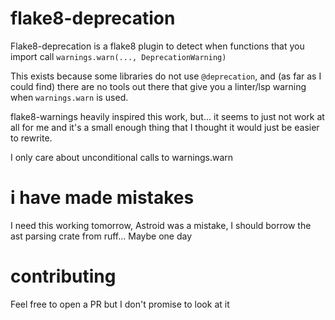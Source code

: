 # flake8-deprecation

Flake8-deprecation is a flake8 plugin to detect when functions that you import call `warnings.warn(..., DeprecationWarning)`

This exists because some libraries do not use `@deprecation`, and (as far as I could find) there are no tools out there that give you a linter/lsp warning when `warnings.warn` is used.

flake8-warnings heavily inspired this work, but... it seems to just not work at all for me and it's a small enough thing that I thought it would just be easier to rewrite.

I only care about unconditional calls to warnings.warn


# i have made mistakes

I need this working tomorrow, Astroid was a mistake, I should borrow the ast parsing crate from ruff... Maybe one day

# contributing
Feel free to open a PR but I don't promise to look at it
